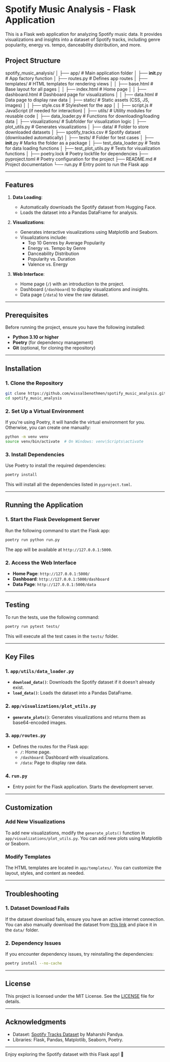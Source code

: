 
# Spotify Music Analysis - Flask Application

This is a Flask web application for analyzing Spotify music data. It provides visualizations and insights into a dataset of Spotify tracks, including genre popularity, energy vs. tempo, danceability distribution, and more.

## Project Structure

spotify_music_analysis/
│
├── app/                             # Main application folder
│   ├── __init__.py                  # App factory function
│   ├── routes.py                    # Defines app routes
│   ├── templates/                   # HTML templates for rendering views
│   │   ├── base.html                # Base layout for all pages
│   │   ├── index.html               # Home page
│   │   ├── dashboard.html           # Dashboard page for visualizations
│   │   ├── data.html                # Data page to display raw data
│   ├── static/                      # Static assets (CSS, JS, images)
│   │   ├── style.css                # Stylesheet for the app
│   │   ├── script.js                # JavaScript (if needed for interaction)
│   ├── utils/                       # Utility modules for reusable code
│       ├── data_loader.py           # Functions for downloading/loading data
│   ├── visualizations/              # Subfolder for visualization logic
│       ├── plot_utils.py            # Generates visualizations
│
├── data/                            # Folder to store downloaded datasets
│   ├── spotify_tracks.csv           # Spotify dataset (downloaded automatically)
│
├── tests/                           # Folder for test cases
│   ├── __init__.py                  # Marks the folder as a package
│   ├── test_data_loader.py          # Tests for data loading functions
│   ├── test_plot_utils.py           # Tests for visualization functions
│
├── poetry.lock                      # Poetry lockfile for dependencies
├── pyproject.toml                   # Poetry configuration for the project
├── README.md                        # Project documentation
└── run.py                           # Entry point to run the Flask app

---

## Features

1. **Data Loading**:
   - Automatically downloads the Spotify dataset from Hugging Face.
   - Loads the dataset into a Pandas DataFrame for analysis.

2. **Visualizations**:
   - Generates interactive visualizations using Matplotlib and Seaborn.
   - Visualizations include:
     - Top 10 Genres by Average Popularity
     - Energy vs. Tempo by Genre
     - Danceability Distribution
     - Popularity vs. Duration
     - Valence vs. Energy

3. **Web Interface**:
   - Home page (`/`) with an introduction to the project.
   - Dashboard (`/dashboard`) to display visualizations and insights.
   - Data page (`/data`) to view the raw dataset.

---

## Prerequisites

Before running the project, ensure you have the following installed:

- **Python 3.10 or higher**
- **Poetry** (for dependency management)
- **Git** (optional, for cloning the repository)

---

## Installation

### 1. Clone the Repository

```bash
git clone https://github.com/wissalbenothmen/spotify_music_analysis.git
cd spotify_music_analysis
```

### 2. Set Up a Virtual Environment

If you're using Poetry, it will handle the virtual environment for you. Otherwise, you can create one manually:

```bash
python -m venv venv
source venv/bin/activate  # On Windows: venv\Scripts\activate
```

### 3. Install Dependencies

Use Poetry to install the required dependencies:

```bash
poetry install
```

This will install all the dependencies listed in `pyproject.toml`.

---

## Running the Application

### 1. Start the Flask Development Server

Run the following command to start the Flask app:

```bash
poetry run python run.py
```

The app will be available at `http://127.0.0.1:5000`.

### 2. Access the Web Interface

- **Home Page**: `http://127.0.0.1:5000/`
- **Dashboard**: `http://127.0.0.1:5000/dashboard`
- **Data Page**: `http://127.0.0.1:5000/data`

---

## Testing

To run the tests, use the following command:

```bash
poetry run pytest tests/
```

This will execute all the test cases in the `tests/` folder.

---

## Key Files

### 1. `app/utils/data_loader.py`

- **`download_data()`**: Downloads the Spotify dataset if it doesn't already exist.
- **`load_data()`**: Loads the dataset into a Pandas DataFrame.

### 2. `app/visualizations/plot_utils.py`

- **`generate_plots()`**: Generates visualizations and returns them as base64-encoded images.

### 3. `app/routes.py`

- Defines the routes for the Flask app:
  - `/`: Home page.
  - `/dashboard`: Dashboard with visualizations.
  - `/data`: Page to display raw data.

### 4. `run.py`

- Entry point for the Flask application. Starts the development server.

---

## Customization

### Add New Visualizations

To add new visualizations, modify the `generate_plots()` function in `app/visualizations/plot_utils.py`. You can add new plots using Matplotlib or Seaborn.

### Modify Templates

The HTML templates are located in `app/templates/`. You can customize the layout, styles, and content as needed.

---

## Troubleshooting

### 1. Dataset Download Fails

If the dataset download fails, ensure you have an active internet connection. You can also manually download the dataset from [this link](https://huggingface.co/datasets/maharshipandya/spotify-tracks-dataset/resolve/main/dataset.csv) and place it in the `data/` folder.

### 2. Dependency Issues

If you encounter dependency issues, try reinstalling the dependencies:

```bash
poetry install --no-cache
```

---

## License

This project is licensed under the MIT License. See the [LICENSE](LICENSE) file for details.

---

## Acknowledgments

- Dataset: [Spotify Tracks Dataset](https://huggingface.co/datasets/maharshipandya/spotify-tracks-dataset) by Maharshi Pandya.
- Libraries: Flask, Pandas, Matplotlib, Seaborn, Poetry.

---

Enjoy exploring the Spotify dataset with this Flask app! 🎵
